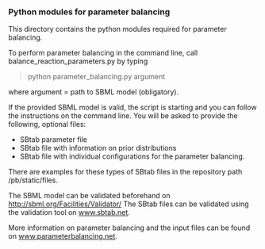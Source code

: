 ### Python modules for parameter balancing ###

This directory contains the python modules required for parameter balancing.

To perform parameter balancing in the command line, call balance_reaction_parameters.py by typing

> python parameter_balancing.py argument

where argument = path to SBML model (obligatory).

If the provided SBML model is valid, the script is starting and you can follow the instructions on the command line.
You will be asked to provide the following, optional files:

- SBtab parameter file
- SBtab file with information on prior distributions
- SBtab file with individual configurations for the parameter balancing.

There are examples for these types of SBtab files in the repository path /pb/static/files.

The SBML model can be validated beforehand on http://sbml.org/Facilities/Validator/
The SBtab files can be validated using the validation tool on www.sbtab.net.

More information on parameter balancing and the input files can be found on www.parameterbalancing.net.